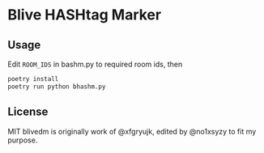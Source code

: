 Blive HASHtag Marker
====


Usage
----

Edit `ROOM_IDS` in bashm.py to required room ids, then

```sh
poetry install
poetry run python bhashm.py
```

License
----
MIT
blivedm is originally work of @xfgryujk, edited by @no1xsyzy to fit my purpose.
